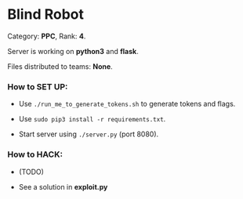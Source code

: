 # Blind Robot

Category: **PPC**, Rank: **4**.

Server is working on **python3** and **flask**.

Files distributed to teams: **None**.

### How to SET UP:
 
 - Use `./run_me_to_generate_tokens.sh` to generate tokens and flags.
 
 - Use `sudo pip3 install -r requirements.txt`.
 
 - Start server using `./server.py` (port 8080).

### How to HACK:

 - (TODO)

 - See a solution in **exploit.py**
